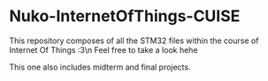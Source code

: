 # Nuko-InternetOfThings-CUISE
 
This repository composes of all the STM32 files within the course of Internet Of Things :3\n
Feel free to take a look hehe

This one also includes midterm and final projects.
